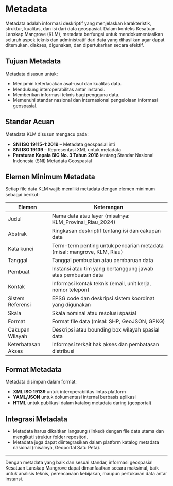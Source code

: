 # Metadata

Metadata adalah informasi deskriptif yang menjelaskan karakteristik, struktur, kualitas, dan isi dari data geospasial. Dalam konteks Kesatuan Lanskap Mangrove (KLM), metadata berfungsi untuk mendokumentasikan seluruh aspek teknis dan administratif dari data yang dihasilkan agar dapat ditemukan, diakses, digunakan, dan dipertukarkan secara efektif.

## Tujuan Metadata

Metadata disusun untuk:
- Menjamin keterlacakan asal-usul dan kualitas data.
- Mendukung interoperabilitas antar instansi.
- Memberikan informasi teknis bagi pengguna data.
- Memenuhi standar nasional dan internasional pengelolaan informasi geospasial.

## Standar Acuan

Metadata KLM disusun mengacu pada:
- **SNI ISO 19115-1:2019** – Metadata geospasial inti
- **SNI ISO 19139** – Representasi XML untuk metadata
- **Peraturan Kepala BIG No. 3 Tahun 2016** tentang Standar Nasional Indonesia (SNI) Metadata Geospasial

## Elemen Minimum Metadata

Setiap file data KLM wajib memiliki metadata dengan elemen minimum sebagai berikut:

| Elemen              | Keterangan                                                                 |
|---------------------|-----------------------------------------------------------------------------|
| Judul               | Nama data atau layer (misalnya: KLM_Provinsi_Riau_2024)                     |
| Abstrak             | Ringkasan deskriptif tentang isi dan cakupan data                          |
| Kata kunci          | Term-term penting untuk pencarian metadata (misal: mangrove, KLM, Riau)    |
| Tanggal             | Tanggal pembuatan atau pembaruan data                                       |
| Pembuat             | Instansi atau tim yang bertanggung jawab atas pembuatan data                |
| Kontak              | Informasi kontak teknis (email, unit kerja, nomor telepon)                  |
| Sistem Referensi    | EPSG code dan deskripsi sistem koordinat yang digunakan                     |
| Skala               | Skala nominal atau resolusi spasial                                          |
| Format              | Format file data (misal: SHP, GeoJSON, GPKG)                                |
| Cakupan Wilayah     | Deskripsi atau bounding box wilayah spasial data                            |
| Keterbatasan Akses  | Informasi terkait hak akses dan pembatasan distribusi                      |

## Format Metadata

Metadata disimpan dalam format:
- **XML ISO 19139** untuk interoperabilitas lintas platform
- **YAML/JSON** untuk dokumentasi internal berbasis aplikasi
- **HTML** untuk publikasi dalam katalog metadata daring (geoportal)

## Integrasi Metadata

- Metadata harus dikaitkan langsung (linked) dengan file data utama dan mengikuti struktur folder repositori.
- Metadata juga dapat diintegrasikan dalam platform katalog metadata nasional (misalnya, Geoportal Satu Peta).

---

Dengan metadata yang baik dan sesuai standar, informasi geospasial Kesatuan Lanskap Mangrove dapat dimanfaatkan secara maksimal, baik untuk analisis teknis, perencanaan kebijakan, maupun pertukaran data antar instansi.
